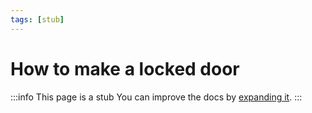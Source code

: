 ```yaml
---
tags: [stub]
---
```


# How to make a locked door

:::info This page is a stub
You can improve the docs by [expanding it](../contributing).
:::
